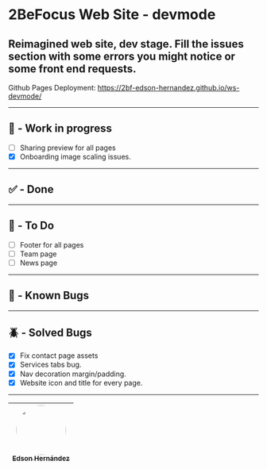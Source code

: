 # 2BeFocus Web Site - devmode
Reimagined web site, dev stage. Fill the issues section with some errors you might notice or some front end requests.
---
Github Pages Deployment: https://2bf-edson-hernandez.github.io/ws-devmode/

---
## 🚧 - Work in progress
- [ ] Sharing preview for all pages
- [x] Onboarding image scaling issues.
---

## ✅ - Done

---

## 🎯 - To Do

- [ ] Footer for all pages
- [ ] Team page
- [ ] News page

---

## 🐞 - Known Bugs
---

## 🪲 - Solved Bugs
- [x] Fix contact page assets
- [x] Services tabs bug.
- [x] Nav decoration margin/padding.
- [x] Website icon and title for every page.

---

| [<img src="https://avatars.githubusercontent.com/u/110247470?v=4" width=100 style="border-radius:100px"><br><sub>Edson Hernández</sub>](https://github.com/2bf-edson-hernandez/) |
| :--------------------------------------------------------------------------------------------------------------------------------------------------: |
